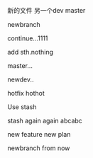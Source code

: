 新的文件
另一个dev
master

newbranch

continue...1111

add sth.nothing

master...

newdev..

hotfix
hothot

Use stash

stash again again
abcabc

new feature 
new plan

newbranch from now